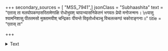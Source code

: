 +++
secondary_sources = [ "MSS_7941",]
jsonClass = "Subhaashita"
text = "एतास् ता मलयोपकण्ठसरितामेणाक्षि रोधोभुवश् चापाभ्यासनिकेतनं भगवतः प्रेयो मनोजन्मनः।  \nयासु श्यामनिशासु पीततमसो मुक्तामयीश् चन्द्रिकाः पीयन्ते विवृतोर्ध्वचञ्चु विचलत्कण्ठं चकोराङ्गनाः॥"
title = "एतास् ता"

+++

<details><summary>Text</summary>

एतास् ता मलयोपकण्ठसरितामेणाक्षि रोधोभुवश् चापाभ्यासनिकेतनं भगवतः प्रेयो मनोजन्मनः।  
यासु श्यामनिशासु पीततमसो मुक्तामयीश् चन्द्रिकाः पीयन्ते विवृतोर्ध्वचञ्चु विचलत्कण्ठं चकोराङ्गनाः॥
</details>
